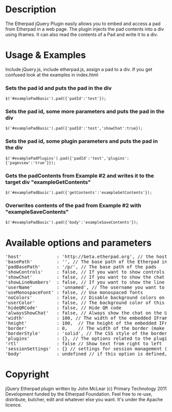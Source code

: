 # Description

The Etherpad jQuery Plugin easily allows you to embed and access a pad from Etherpad in a web page.  The plugin injects the pad contents into a div using iframes.  It can also read the contents of a Pad and write it to a div.

# Usage & Examples
<p>Include jQuery.js, include etherpad.js, assign a pad to a div.  If you get confused look at the examples in index.html</p>

### Sets the pad id and puts the pad in the div
`$('#examplePadBasic').pad({'padId':'test'});`
<div id="examplePadBasic"></div>

### Sets the pad id, some more parameters and puts the pad in the div
`$('#examplePadBasic').pad({'padId':'test','showChat':true});`
<div id="examplePadIntense"></div>

### Sets the pad id, some plugin parameters and puts the pad in the div
`$('#examplePadPlugins').pad({'padId':'test','plugins':{'pageview':'true'}});`
<div id="examplePadPlugins"></div>

### Gets the padContents from Example #2 and writes it to the target div "exampleGetContents"
`$('#examplePadBasic').pad({'getContents':'exampleGetContents'});`

### Overwrites contents of the pad from Example #2 with "exampleSaveContents"
`$('#examplePadBasic').pad({'body':'exampleSaveContents'});`

# Available options and parameters
<pre>
'host'             : 'http://beta.etherpad.org', // the host and port of the Etherpad instance, by default the foundation will host your pads for you
'basePath'         : '', // The base path of the Etherpad instance
'padBasePath'      : '/p/', // The base path of the pads
'showControls'     : false, // If you want to show controls IE bold, italic, etc.
'showChat'         : false, // If you want to show the chat button or not
'showLineNumbers'  : false, // If you want to show the line numbers or not
'userName'         : 'unnamed', // The username you want to pass to the pad
'useMonospaceFont' : false, // Use monospaced fonts
'noColors'         : false, // Disable background colors on author text
'userColor'        : false, // The background color of this authors text in hex format IE #000
'hideQRCode'       : false, // Hide QR code
'alwaysShowChat'   : false, // Always show the chat on the UI
'width'            : 100, // The width of the embedded IFrame
'height'           : 100,  // The height of the embedded IFrame
'border'           : 0,    // The width of the border (make sure to append px to a numerical value)
'borderStyle'      : 'solid', // The CSS style of the border	[none, dotted, dashed, solid, double, groove, ridge, inset, outset]
'plugins'          : {}, // The options related to the plugins, not to the basic Etherpad configuration
'rtl'              : false // Show text from right to left
'sessionSettings'  : {} // settings for session management (can contain apiKey, userName, userId, groupId, validUntil, padName)
'body'             : undefined // if this option is defined, its value will be set as pad content
</pre>

# Copyright
jQuery Etherpad plugin written by John McLear (c) Primary Technology 2011<br/>
Development funded by the Etherpad Foundation.
Feel free to re-use, distribute, butcher, edit and whatever else you want.
It's under the Apache licence.
